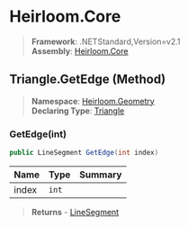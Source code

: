 # Heirloom.Core

> **Framework**: .NETStandard,Version=v2.1  
> **Assembly**: [Heirloom.Core][0]

## Triangle.GetEdge (Method)

> **Namespace**: [Heirloom.Geometry][0]  
> **Declaring Type**: [Triangle][1]

### GetEdge(int)

```cs
public LineSegment GetEdge(int index)
```

| Name  | Type  | Summary |
|-------|-------|---------|
| index | `int` |         |

> **Returns** - [LineSegment][2]

[0]: ../../../Heirloom.Core.md
[1]: ../Triangle.md
[2]: ../LineSegment.md
